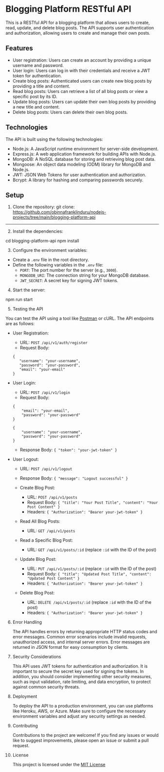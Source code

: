 # Blogging Platform RESTful API

This is a RESTful API for a blogging platform that allows users to create, read, update, and delete blog posts. The API supports user authentication and authorization, allowing users to create and manage their own posts.

## Features

- User registration: Users can create an account by providing a unique username and password.
- User login: Users can log in with their credentials and receive a JWT token for authentication.
- Create blog posts: Authenticated users can create new blog posts by providing a title and content.
- Read blog posts: Users can retrieve a list of all blog posts or view a specific post by its ID.
- Update blog posts: Users can update their own blog posts by providing a new title and content.
- Delete blog posts: Users can delete their own blog posts.

## Technologies

The API is built using the following technologies:

- Node.js: A JavaScript runtime environment for server-side development.
- Express.js: A web application framework for building APIs with Node.js.
- MongoDB: A NoSQL database for storing and retrieving blog post data.
- Mongoose: An object data modeling (ODM) library for MongoDB and Node.js.
- JWT: JSON Web Tokens for user authentication and authorization.
- Bcrypt: A library for hashing and comparing passwords securely.

## Setup

1. Clone the repository:
   git clone: https://github.com/obinnafranklinduru/nodejs-projects/tree/main/blogging-platform-api

---

2. Install the dependencies:

cd blogging-platform-api
npm install

3. Configure the environment variables:

- Create a `.env` file in the root directory.
- Define the following variables in the `.env` file:
  - `PORT`: The port number for the server (e.g., `3000`).
  - `MONGODB_URI`: The connection string for your MongoDB database.
  - `JWT_SECRET`: A secret key for signing JWT tokens.

4. Start the server:

npm run start

5. Testing the API

You can test the API using a tool like [Postman](https://www.postman.com/) or cURL. The API endpoints are as follows:

- User Registration:

  - URL: `POST /api/v1/auth/register`
  - Request Body:

  ```
  {
     "username": "your-username",
     "password": "your-password",
     "email": "your-email"
  }
  ```

- User Login:

  - URL: `POST /api/v1/login`
  - Request Body:

  ```
  {
      "email": "your-email",
      "password": "your-password"
  }
  ```

  ```
  {
      "username": "your-username",
      "password": "your-password"
  }
  ```

  - Response Body: `{ "token": "your-jwt-token" }`

- User Logout:

  - URL: `POST /api/v1/logout`
  - Response Body: `{ "message": "Logout successful" }`

  - Create Blog Post:

    - URL: `POST /api/v1/posts`
    - Request Body: `{ "title": "Your Post Title", "content": "Your Post Content" }`
    - Headers: `{ "Authorization": "Bearer your-jwt-token" }`

  - Read All Blog Posts:

    - URL: `GET /api/v1/posts`

  - Read a Specific Blog Post:

    - URL: `GET /api/v1/posts/:id` (replace `:id` with the ID of the post)

  - Update Blog Post:

    - URL: `PUT /api/v1/posts/:id` (replace `:id` with the ID of the post)
    - Request Body: `{ "title": "Updated Post Title", "content": "Updated Post Content" }`
    - Headers: `{ "Authorization": "Bearer your-jwt-token" }`

  - Delete Blog Post:
    - URL: `DELETE /api/v1/posts/:id` (replace `:id` with the ID of the post)
    - Headers: `{ "Authorization": "Bearer your-jwt-token" }`

6. Error Handling

   The API handles errors by returning appropriate HTTP status codes and error messages. Common error scenarios include invalid requests, unauthorized access, and internal server errors. Error messages are returned in JSON format for easy consumption by clients.

7. Security Considerations

   This API uses JWT tokens for authentication and authorization. It is important to secure the secret key used for signing the tokens. In addition, you should consider implementing other security measures, such as input validation, rate limiting, and data encryption, to protect against common security threats.

8. Deployment

   To deploy the API to a production environment, you can use platforms like Heroku, AWS, or Azure. Make sure to configure the necessary environment variables and adjust any security settings as needed.

9. Contributing

   Contributions to the project are welcome! If you find any issues or would like to suggest improvements, please open an issue or submit a pull request.

10. License

    This project is licensed under the [MIT License](LICENSE)
